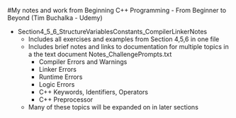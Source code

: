 #My notes and work from Beginning C++ Programming - From Beginner to Beyond (Tim Buchalka - Udemy) 

- Section4_5_6_StructureVariablesConstants_CompilerLinkerNotes
  - Includes all exercises and examples from Section 4,5,6 in one file 
  - Includes brief notes and links to documentation for multiple topics in a the text document Notes_ChallengePrompts.txt
    - Compiler Errors and Warnings
    - Linker Errors
    - Runtime Errors
    - Logic Errors
    - C++ Keywords, Identifiers, Operators
    - C++ Preprocessor
  - Many of these topics will be expanded on in later sections

